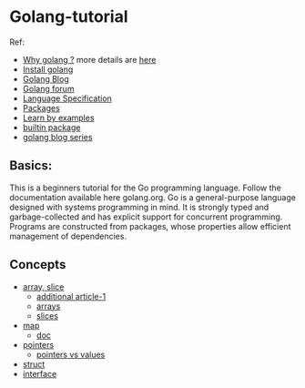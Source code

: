 # Golang-tutorial
Ref:
* [Why golang ?](https://go.dev/solutions) more details are [here](https://yourbasic.org/golang/advantages-over-java-python/)
* [Install golang](https://golang.org/doc/install)
* [Golang Blog](https://blog.golang.org/)
* [Golang forum](https://forum.golangbridge.org/)
* [Language Specification](https://golang.org/ref/spec)
* [Packages](https://pkg.go.dev/)
* [Learn by examples](https://gobyexample.com/)
* [builtin package](https://golang.org/pkg/builtin/)
* [golang blog series](https://golangbot.com/learn-golang-series/)

## Basics:
This is a beginners tutorial for the Go programming language. Follow the documentation available here golang.org.
Go is a general-purpose language designed with systems programming in mind. It is strongly typed and garbage-collected and has explicit support for concurrent programming. Programs are constructed from packages, whose properties allow efficient management of dependencies.

## Concepts
* [array, slice](https://blog.golang.org/slices-intro) 
  * [additional article-1](https://go101.org/article/container.html)
  * [arrays](https://golang.org/doc/effective_go#arrays)
  * [slices](https://golang.org/doc/effective_go#slices)
* [map](https://blog.golang.org/maps)
  * [doc](https://golang.org/doc/effective_go#maps)
* [pointers](https://golangbot.com/pointers/)
  * [pointers vs values](https://golang.org/doc/effective_go#pointers_vs_values)
* [struct](https://golangbot.com/structs/) 
* [interface](https://golang.org/doc/effective_go#interfaces)
